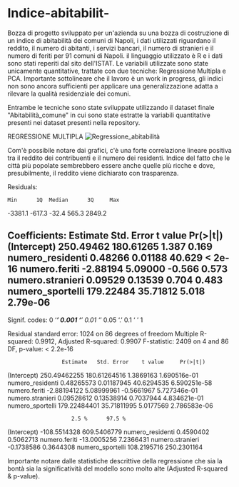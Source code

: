 # Indice-abitabilit-
Bozza di progetto sviluppato per un'azienda su una bozza di costruzione di un indice di abitabilità dei comuni di Napoli, i dati utilizzati riguardano il reddito, il numero di abitanti, i servizi bancari, il numero di stranieri e il numero di feriti per 91 comuni di Napoli. il linguaggio utilizzato è R e i dati sono stati reperiti dal sito dell'ISTAT. Le variabili utilizzate sono state unicamente quantitative, trattate con due tecniche: Regressione Multipla e PCA.
Importante sottolineare che il lavoro è un work in progress, gli indici non sono ancora sufficienti per applicare una generalizzazione adatta a rilevare la qualità residenziale dei comuni.

Entrambe le tecniche sono state sviluppate utilizzando il dataset finale "Abitabilità_comune" in cui sono state estratte la variabili quantitative presenti nei dataset presenti nella repository. 

REGRESSIONE MULTIPLA
![Regressione_abitabilità](https://user-images.githubusercontent.com/119412116/207337738-d9d72d42-a0e6-4284-b08b-0d00b9e0551b.png)

Com'è possibile notare dai grafici, c'è una forte correlazione lineare positiva tra il reddito dei contribuenti e il numero dei residenti. Indice del fatto che le città più popolate sembrebbero essere anche quelle più ricche e dove, presubilmente, il reddito viene dichiarato con trasparenza.


Residuals:

    Min      1Q  Median      3Q     Max 
-3381.1  -617.3   -32.4   565.3  2849.2 

Coefficients:
                  Estimate Std. Error t value Pr(>|t|)    
(Intercept)      250.49462  180.61265   1.387    0.169    
numero_residenti   0.48266    0.01188  40.629  < 2e-16 
numero.feriti     -2.88194    5.09000  -0.566    0.573    
numero.stranieri   0.09529    0.13539   0.704    0.483    
numero_sportelli 179.22484   35.71812   5.018 2.79e-06 
---
Signif. codes:  0 ‘***’ 0.001 ‘**’ 0.01 ‘*’ 0.05 ‘.’ 0.1 ‘ ’ 1

Residual standard error: 1024 on 86 degrees of freedom
Multiple R-squared:  0.9912,	Adjusted R-squared:  0.9907 
F-statistic:  2409 on 4 and 86 DF,  p-value: < 2.2e-16

                     Estimate   Std. Error    t value     Pr(>|t|)
(Intercept)      250.49462255 180.61264516  1.3869163 1.690516e-01
numero_residenti   0.48265573   0.01187945 40.6294535 6.590251e-58
numero.feriti     -2.88194122   5.08999961 -0.5661967 5.727346e-01
numero.stranieri   0.09528612   0.13538914  0.7037944 4.834621e-01
numero_sportelli 179.22484401  35.71811995  5.0177569 2.786583e-06

                        2.5 %      97.5 %
(Intercept)      -108.5514328 609.5406779
numero_residenti    0.4590402   0.5062713
numero.feriti     -13.0005256   7.2366431
numero.stranieri   -0.1738586   0.3644308
numero_sportelli  108.2195716 250.2301164

Importante notare dalle statistiche descrittive della regressione che sia la bontà sia la significatività del modello sono molto alte (Adjusted R-squared & p-value).
